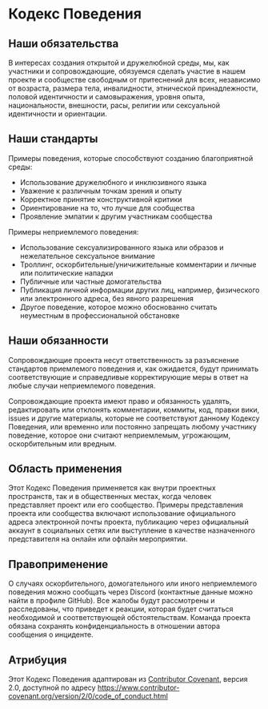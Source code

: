 # Кодекс Поведения

## Наши обязательства

В интересах создания открытой и дружелюбной среды, мы, как участники и сопровождающие, обязуемся сделать участие в нашем проекте и сообществе свободным от притеснений для всех, независимо от возраста, размера тела, инвалидности, этнической принадлежности, половой идентичности и самовыражения, уровня опыта, национальности, внешности, расы, религии или сексуальной идентичности и ориентации.

## Наши стандарты

Примеры поведения, которые способствуют созданию благоприятной среды:

- Использование дружелюбного и инклюзивного языка
- Уважение к различным точкам зрения и опыту
- Корректное принятие конструктивной критики
- Ориентирование на то, что лучше для сообщества
- Проявление эмпатии к другим участникам сообщества

Примеры неприемлемого поведения:

- Использование сексуализированного языка или образов и нежелательное сексуальное внимание
- Троллинг, оскорбительные/уничижительные комментарии и личные или политические нападки
- Публичные или частные домогательства
- Публикация личной информации других лиц, например, физического или электронного адреса, без явного разрешения
- Другое поведение, которое можно обоснованно считать неуместным в профессиональной обстановке

## Наши обязанности

Сопровождающие проекта несут ответственность за разъяснение стандартов приемлемого поведения и, как ожидается, будут принимать соответствующие и справедливые корректирующие меры в ответ на любые случаи неприемлемого поведения.

Сопровождающие проекта имеют право и обязанность удалять, редактировать или отклонять комментарии, коммиты, код, правки вики, issues и другие материалы, которые не соответствуют данному Кодексу Поведения, или временно или постоянно запрещать любому участнику поведение, которое они считают неприемлемым, угрожающим, оскорбительным или вредным.

## Область применения

Этот Кодекс Поведения применяется как внутри проектных пространств, так и в общественных местах, когда человек представляет проект или его сообщество. Примеры представления проекта или сообщества включают использование официального адреса электронной почты проекта, публикацию через официальный аккаунт в социальных сетях или выступление в качестве назначенного представителя на онлайн или офлайн мероприятии.

## Правоприменение

О случаях оскорбительного, домогательного или иного неприемлемого поведения можно сообщать через Discord (контактные данные можно найти в профиле GitHub). Все жалобы будут рассмотрены и расследованы, что приведет к реакции, которая будет считаться необходимой и соответствующей обстоятельствам. Команда проекта обязана сохранять конфиденциальность в отношении автора сообщения о инциденте.

## Атрибуция

Этот Кодекс Поведения адаптирован из [Contributor Covenant](https://www.contributor-covenant.org), версия 2.0, доступной по адресу https://www.contributor-covenant.org/version/2/0/code_of_conduct.html 